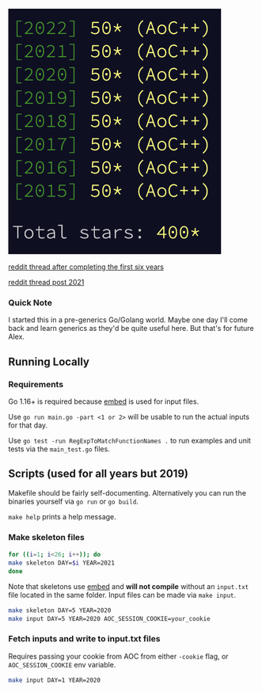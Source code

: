 ![400 stars!](./400.png)

[reddit thread after completing the first six years](https://www.reddit.com/r/adventofcode/comments/klzgnx/complete_repo_and_thoughts_in_comments/)

[reddit thread post 2021](https://www.reddit.com/r/adventofcode/comments/rrog0y/all_caught_up_repo_all_gogolang_thoughts_in/)

### Quick Note
I started this in a pre-generics Go/Golang world. Maybe one day I'll come back and learn generics as they'd be quite useful here. But that's for future Alex.

## Running Locally
### Requirements
Go 1.16+ is required because [embed][embed] is used for input files.

Use `go run main.go -part <1 or 2>` will be usable to run the actual inputs for that day.

Use `go test -run RegExpToMatchFunctionNames .` to run examples and unit tests via the `main_test.go` files.

## Scripts (used for all years but 2019)
Makefile should be fairly self-documenting. Alternatively you can run the binaries yourself via `go run` or `go build`.

`make help` prints a help message.

### Make skeleton files
```sh
for ((i=1; i<26; i++)); do
make skeleton DAY=$i YEAR=2021
done
```

Note that skeletons use [embed][embed] and __will not compile__ without an `input.txt` file located in the same folder. Input files can be made via `make input`.
```sh
make skeleton DAY=5 YEAR=2020
make input DAY=5 YEAR=2020 AOC_SESSION_COOKIE=your_cookie
```

### Fetch inputs and write to input.txt files
Requires passing your cookie from AOC from either `-cookie` flag, or `AOC_SESSION_COOKIE` env variable.
```sh
make input DAY=1 YEAR=2020
```

[embed]: https://golang.org/pkg/embed/

